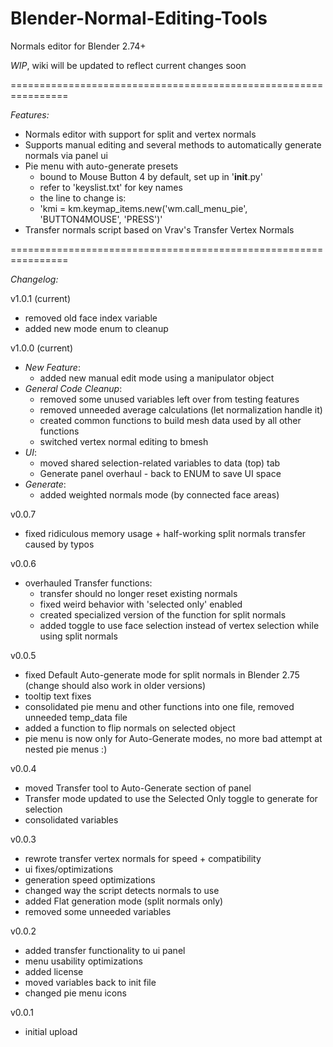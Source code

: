 # Blender-Normal-Editing-Tools
  
Normals editor for Blender 2.74+
  
  
*WIP*, wiki will be updated to reflect current changes soon  
  
================================================================  
  
*Features:*  
- Normals editor with support for split and vertex normals
- Supports manual editing and several methods to automatically generate normals via panel ui
- Pie menu with auto-generate presets
  - bound to Mouse Button 4 by default, set up in '__init__.py'
  - refer to 'keyslist.txt' for key names
  - the line to change is:
  - 'kmi = km.keymap_items.new('wm.call_menu_pie', 'BUTTON4MOUSE', 'PRESS')'
- Transfer normals script based on Vrav's Transfer Vertex Normals
  
================================================================  
  
*Changelog:*  

v1.0.1 (current)  
- removed old face index variable
- added new mode enum to cleanup

v1.0.0 (current)  
- *New Feature*:
  - added new manual edit mode using a manipulator object
- *General Code Cleanup*:
  - removed some unused variables left over from testing features
  - removed unneeded average calculations (let normalization handle it)
  - created common functions to build mesh data used by all other functions
  - switched vertex normal editing to bmesh
- *UI*:
  - moved shared selection-related variables to data (top) tab
  - Generate panel overhaul - back to ENUM to save UI space
- *Generate*:
  - added weighted normals mode (by connected face areas)  
  
v0.0.7
- fixed ridiculous memory usage + half-working split normals transfer caused by typos  
  
v0.0.6    
- overhauled Transfer functions:
  - transfer should no longer reset existing normals
  - fixed weird behavior with 'selected only' enabled
  - created specialized version of the function for split normals
  - added toggle to use face selection instead of vertex selection while using split normals  
  
v0.0.5  
- fixed Default Auto-generate mode for split normals in Blender 2.75 (change should also work in older versions)
- tooltip text fixes
- consolidated pie menu and other functions into one file, removed unneeded temp_data file
- added a function to flip normals on selected object
- pie menu is now only for Auto-Generate modes, no more bad attempt at nested pie menus :)  
  
v0.0.4  
- moved Transfer tool to Auto-Generate section of panel
- Transfer mode updated to use the Selected Only toggle to generate for selection
- consolidated variables  
  
v0.0.3  
- rewrote transfer vertex normals for speed + compatibility
- ui fixes/optimizations
- generation speed optimizations
- changed way the script detects normals to use
- added Flat generation mode (split normals only)
- removed some unneeded variables  
  
v0.0.2  
- added transfer functionality to ui panel
- menu usability optimizations
- added license
- moved variables back to init file
- changed pie menu icons
  
v0.0.1  
- initial upload  
  